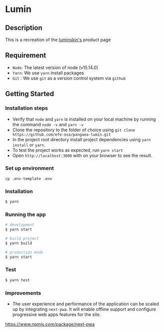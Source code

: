 # Lumin

## Description

This is a recreation of the [luminskin's](https://store.luminskin.com/products) product page 

## Requirement

- `Node`: The latest version of node (v15.14.0)
- `Yarn`: We use `yarn` install packages
- `Git` : We use `git` as a version control system via `github`

## Getting Started

### Installation steps

- Verify that `node` and `yarn` is installed on your local machine by running the command `node -v` and `yarn -v`
- Clone the repository to the folder of choice using `git clone https://github.com/efe-osa/pangaea-lumin.git`
- In the project root directory install project dependencies using `yarn install` or `yarn`.
- To test the project works as expected, run `yarn start`
- Open `http://localhost:3000` with on your browser to see the result.

### Set up environment

```
cp .env-template .env
```

### Installation

```bash
$ yarn
```

### Running the app

```bash
# development
$ yarn start

# build project
$ yarn build

# production mode
$ yarn start

```

### Test

```bash
$ yarn test 

```

### Improvements
- The user experience and performance of the application can be scaled up by integrating `next-pwa`. It will enable offline support and configure progressive web apps features for the site.

https://www.npmjs.com/package/next-pwa

